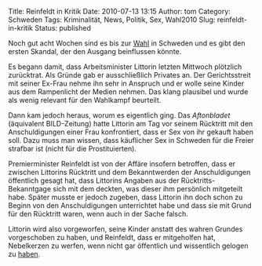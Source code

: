 Title: Reinfeldt in Kritik
Date: 2010-07-13 13:15
Author: tom
Category: Schweden
Tags: Kriminalität, News, Politik, Sex, Wahl2010
Slug: reinfeldt-in-kritik
Status: published

Noch gut acht Wochen sind es bis zur
[Wahl](http://www.fiket.de/tag/wahl2010) in Schweden und es gibt den
ersten Skandal, der den Ausgang beinflussen könnte.

Es begann damit, dass Arbeitsminister Littorin letzten Mittwoch
plötzlich zurücktrat. Als Gründe gab er ausschließlich Privates an. Der
Gerichtsstreit mit seiner Ex-Frau nehme ihn sehr in Anspruch und er
wolle seine Kinder aus dem Rampenlicht der Medien nehmen. Das klang
plausibel und wurde als wenig relevant für den Wahlkampf beurteilt.

Dann kam jedoch heraus, worum es eigentlich ging. Das *Aftonbladet*
(äquivalent BILD-Zeitung) hatte Littorin am Tag vor seinem Rücktritt mit
den Anschuldigungen einer Frau konfrontiert, dass er Sex von ihr gekauft
haben soll. Dazu muss man wissen, dass käuflicher Sex in Schweden für
die Freier strafbar ist (nicht für die Prostituierten).

Premierminister Reinfeldt ist von der Affäre insofern betroffen, dass er
zwischen Littorins Rücktritt und dem Bekanntwerden der Anschuldigungen
öffentlich gesagt hat, dass Littorins Angaben aus der
Rücktritts-Bekanntgage sich mit dem deckten, was dieser ihm persönlich
mitgeteilt habe. Später musste er jedoch zugeben, dass Littorin ihn doch
schon zu Beginn von den Anschuldigungen unterrichtet habe und dass sie
mit Grund für den Rücktritt waren, wenn auch in der Sache falsch.

Littorin wird also vorgeworfen, seine Kinder anstatt des wahren Grundes
vorgeschoben zu haben, und Reinfeldt, dass er mitgeholfen hat,
Nebelkerzen zu werfen, wenn nicht gar öffentlich und wissentlich gelogen
zu
[haben](http://www.dn.se/nyheter/valet2010/reinfeldt-morkade-om-littorin-1.1136006).

